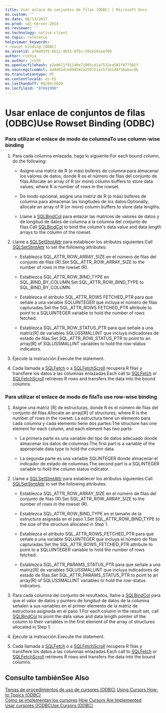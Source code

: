 ```yaml
---
title: Usar enlace de conjuntos de filas (ODBC) | Microsoft Docs
ms.custom: ''
ms.date: 06/13/2017
ms.prod: sql-server-2014
ms.reviewer: ''
ms.technology: native-client
ms.topic: reference
helpviewer_keywords:
- rowset binding [ODBC]
ms.assetid: a7be05f0-6b11-4b53-9fbc-501e591eef09
author: rothja
ms.author: jroth
ms.openlocfilehash: e2e0671fd1140e72005cd1a7532ea581f077382f
ms.sourcegitcommit: ad4d92dce894592a259721a1571b1d8736abacdb
ms.translationtype: MT
ms.contentlocale: es-ES
ms.lasthandoff: 08/04/2020
ms.locfileid: "87661990"
---
```

# <a name="use-rowset-binding-odbc"></a><span data-ttu-id="aa4db-102">Usar enlace de conjuntos de filas (ODBC)</span><span class="sxs-lookup"><span data-stu-id="aa4db-102">Use Rowset Binding (ODBC)</span></span>
    
### <a name="to-use-column-wise-binding"></a><span data-ttu-id="aa4db-103">Para utilizar el enlace de modo de columna</span><span class="sxs-lookup"><span data-stu-id="aa4db-103">To use column-wise binding</span></span>  
  
1.  <span data-ttu-id="aa4db-104">Para cada columna enlazada, haga lo siguiente:</span><span class="sxs-lookup"><span data-stu-id="aa4db-104">For each bound column, do the following:</span></span>  
  
    -   <span data-ttu-id="aa4db-105">Asigne una matriz de R (o más) búferes de columna para almacenar los valores de datos, donde R es el número de filas del conjunto de filas.</span><span class="sxs-lookup"><span data-stu-id="aa4db-105">Allocate an array of R (or more) column buffers to store data values, where R is number of rows in the rowset.</span></span>  
  
    -   <span data-ttu-id="aa4db-106">De modo opcional, asigne una matriz de R (o más) búferes de columna para almacenar las longitudes de los datos.</span><span class="sxs-lookup"><span data-stu-id="aa4db-106">Optionally, allocate an array of R (or more) column buffers to store data lengths.</span></span>  
  
    -   <span data-ttu-id="aa4db-107">Llame a [SQLBindCol](../../native-client-odbc-api/sqlbindcol.md) para enlazar las matrices de valores de datos y de longitud de datos de columna a la columna del conjunto de filas.</span><span class="sxs-lookup"><span data-stu-id="aa4db-107">Call [SQLBindCol](../../native-client-odbc-api/sqlbindcol.md) to bind the column's data value and data length arrays to the column of the rowset.</span></span>  
  
2.  <span data-ttu-id="aa4db-108">Llame a [SQLSetStmtAttr](../../native-client-odbc-api/sqlsetstmtattr.md) para establecer los atributos siguientes:</span><span class="sxs-lookup"><span data-stu-id="aa4db-108">Call [SQLSetStmtAttr](../../native-client-odbc-api/sqlsetstmtattr.md) to set the following attributes:</span></span>  
  
    -   <span data-ttu-id="aa4db-109">Establezca SQL_ATTR_ROW_ARRAY_SIZE en el número de filas del conjunto de filas (R).</span><span class="sxs-lookup"><span data-stu-id="aa4db-109">Set SQL_ATTR_ROW_ARRAY_SIZE to the number of rows in the rowset (R).</span></span>  
  
    -   <span data-ttu-id="aa4db-110">Establezca SQL_ATTR_ROW_BIND_TYPE en SQL_BIND_BY_COLUMN.</span><span class="sxs-lookup"><span data-stu-id="aa4db-110">Set SQL_ATTR_ROW_BIND_TYPE to SQL_BIND_BY_COLUMN.</span></span>  
  
    -   <span data-ttu-id="aa4db-111">Establezca el atributo SQL_ATTR_ROWS FETCHED_PTR para que señale a una variable SQLUINTEGER que incluya el número de filas capturadas.</span><span class="sxs-lookup"><span data-stu-id="aa4db-111">Set the SQL_ATTR_ROWS FETCHED_PTR attribute to point to a SQLUINTEGER variable to hold the number of rows fetched.</span></span>  
  
    -   <span data-ttu-id="aa4db-112">Establezca SQL_ATTR_ROW_STATUS_PTR para que señale a una matriz[R] de variables SQLUSSMALLINT que incluya indicadores de estado de filas.</span><span class="sxs-lookup"><span data-stu-id="aa4db-112">Set SQL_ATTR_ROW_STATUS_PTR to point to an array[R] of SQLUSSMALLINT variables to hold the row-status indicators.</span></span>  
  
3.  <span data-ttu-id="aa4db-113">Ejecute la instrucción.</span><span class="sxs-lookup"><span data-stu-id="aa4db-113">Execute the statement.</span></span>  
  
4.  <span data-ttu-id="aa4db-114">Cada llamada a [SQLFetch](https://go.microsoft.com/fwlink/?LinkId=58401) o a [SQLFetchScroll](../../native-client-odbc-api/sqlfetchscroll.md) recupera R filas y transfiere los datos a las columnas enlazadas.</span><span class="sxs-lookup"><span data-stu-id="aa4db-114">Each call to [SQLFetch](https://go.microsoft.com/fwlink/?LinkId=58401) or [SQLFetchScroll](../../native-client-odbc-api/sqlfetchscroll.md) retrieves R rows and transfers the data into the bound columns.</span></span>  
  
### <a name="to-use-row-wise-binding"></a><span data-ttu-id="aa4db-115">Para utilizar el enlace de modo de fila</span><span class="sxs-lookup"><span data-stu-id="aa4db-115">To use row-wise binding</span></span>  
  
1.  <span data-ttu-id="aa4db-116">Asigne una matriz [R] de estructuras, donde R es el número de filas del conjunto de filas.</span><span class="sxs-lookup"><span data-stu-id="aa4db-116">Allocate an array[R] of structures, where R is the number of rows in the rowset.</span></span> <span data-ttu-id="aa4db-117">La estructura tiene un elemento para cada columna y cada elemento tiene dos partes:</span><span class="sxs-lookup"><span data-stu-id="aa4db-117">The structure has one element for each column, and each element has two parts:</span></span>  
  
    -   <span data-ttu-id="aa4db-118">La primera parte es una variable del tipo de datos adecuado donde almacenar los datos de columnas.</span><span class="sxs-lookup"><span data-stu-id="aa4db-118">The first part is a variable of the appropriate data type to hold the column data.</span></span>  
  
    -   <span data-ttu-id="aa4db-119">La segunda parte es una variable SQLINTEGER donde almacenar el indicador de estado de columnas.</span><span class="sxs-lookup"><span data-stu-id="aa4db-119">The second part is a SQLINTEGER variable to hold the column status indicator.</span></span>  
  
2.  <span data-ttu-id="aa4db-120">Llame a [SQLSetStmtAttr](../../native-client-odbc-api/sqlsetstmtattr.md) para establecer los atributos siguientes:</span><span class="sxs-lookup"><span data-stu-id="aa4db-120">Call [SQLSetStmtAttr](../../native-client-odbc-api/sqlsetstmtattr.md) to set the following attributes:</span></span>  
  
    -   <span data-ttu-id="aa4db-121">Establezca SQL_ATTR_ROW_ARRAY_SIZE en el número de filas del conjunto de filas (R).</span><span class="sxs-lookup"><span data-stu-id="aa4db-121">Set SQL_ATTR_ROW_ARRAY_SIZE to the number of rows in the rowset (R).</span></span>  
  
    -   <span data-ttu-id="aa4db-122">Establezca SQL_ATTR_ROW_BIND_TYPE en el tamaño de la estructura asignada en el paso 1.</span><span class="sxs-lookup"><span data-stu-id="aa4db-122">Set SQL_ATTR_ROW_BIND_TYPE to the size of the structure allocated in Step 1.</span></span>  
  
    -   <span data-ttu-id="aa4db-123">Establezca el atributo SQL_ATTR_ROWS_FETCHED_PTR para que señale a una variable SQLUINTEGER que incluya el número de filas capturadas.</span><span class="sxs-lookup"><span data-stu-id="aa4db-123">Set the SQL_ATTR_ROWS_FETCHED_PTR attribute to point to a SQLUINTEGER variable to hold the number of rows fetched.</span></span>  
  
    -   <span data-ttu-id="aa4db-124">Establezca SQL_ATTR_PARAMS_STATUS_PTR para que señale a una matriz[R] de variables SQLUSSMALLINT que incluya indicadores de estado de filas.</span><span class="sxs-lookup"><span data-stu-id="aa4db-124">Set SQL_ATTR_PARAMS_STATUS_PTR to point to an array[R] of SQLUSSMALLINT variables to hold the row-status indicators.</span></span>  
  
3.  <span data-ttu-id="aa4db-125">Para cada columna del conjunto de resultados, llame a [SQLBindCol](../../native-client-odbc-api/sqlbindcol.md) para que el valor de datos y puntero de longitud de datos de la columna señalen a sus variables en el primer elemento de la matriz de estructuras asignada en el paso 1.</span><span class="sxs-lookup"><span data-stu-id="aa4db-125">For each column in the result set, call [SQLBindCol](../../native-client-odbc-api/sqlbindcol.md) to point the data value and data length pointer of the column to their variables in the first element of the array of structures allocated in Step 1.</span></span>  
  
4.  <span data-ttu-id="aa4db-126">Ejecute la instrucción.</span><span class="sxs-lookup"><span data-stu-id="aa4db-126">Execute the statement.</span></span>  
  
5.  <span data-ttu-id="aa4db-127">Cada llamada a [SQLFetch](https://go.microsoft.com/fwlink/?LinkId=58401) o a [SQLFetchScroll](../../native-client-odbc-api/sqlfetchscroll.md) recupera R filas y transfiere los datos a las columnas enlazadas.</span><span class="sxs-lookup"><span data-stu-id="aa4db-127">Each call to [SQLFetch](https://go.microsoft.com/fwlink/?LinkId=58401) or [SQLFetchScroll](../../native-client-odbc-api/sqlfetchscroll.md) retrieves R rows and transfers the data into the bound columns.</span></span>  
  
## <a name="see-also"></a><span data-ttu-id="aa4db-128">Consulte también</span><span class="sxs-lookup"><span data-stu-id="aa4db-128">See Also</span></span>  
 <span data-ttu-id="aa4db-129">[Temas de procedimientos de uso de cursores &#40;ODBC&#41;](using-cursors-how-to-topics-odbc.md) </span><span class="sxs-lookup"><span data-stu-id="aa4db-129">[Using Cursors How-to Topics &#40;ODBC&#41;](using-cursors-how-to-topics-odbc.md) </span></span>  
 <span data-ttu-id="aa4db-130">[Cómo se implementan los cursores](../../native-client-odbc-cursors/implementation/how-cursors-are-implemented.md) </span><span class="sxs-lookup"><span data-stu-id="aa4db-130">[How Cursors Are Implemented](../../native-client-odbc-cursors/implementation/how-cursors-are-implemented.md) </span></span>  
 [<span data-ttu-id="aa4db-131">Usar cursores &#40;&#41;ODBC</span><span class="sxs-lookup"><span data-stu-id="aa4db-131">Use Cursors &#40;ODBC&#41;</span></span>](use-cursors-odbc.md)  
  
  
